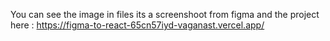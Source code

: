 You can see the image in files its a screenshoot from figma 
and the project here :
https://figma-to-react-65cn57iyd-vaganast.vercel.app/
